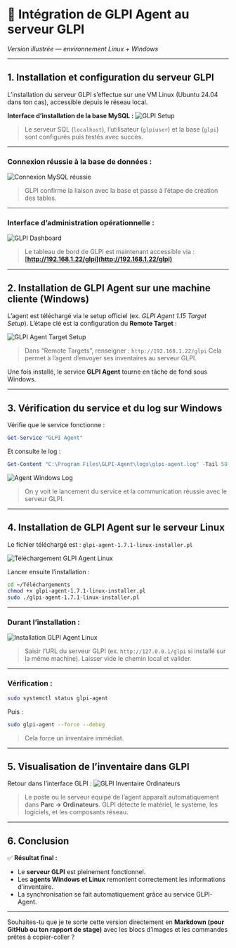 # 🧩 Intégration de GLPI Agent au serveur GLPI

*Version illustrée — environnement Linux + Windows*

---

## **1. Installation et configuration du serveur GLPI**

L’installation du serveur GLPI s’effectue sur une VM Linux (Ubuntu 24.04 dans ton cas), accessible depuis le réseau local.

**Interface d’installation de la base MySQL :**
![GLPI Setup](https://files.oaiusercontent.com/file-pJrBQZcE2Srrw5bT4cE4V9)

> Le serveur SQL (`localhost`), l’utilisateur (`glpiuser`) et la base (`glpi`) sont configurés puis testés avec succès.

---

### Connexion réussie à la base de données :

![Connexion MySQL réussie](https://files.oaiusercontent.com/file-WKnPq1Q9uUKam9y0XHgXah)

> GLPI confirme la liaison avec la base et passe à l’étape de création des tables.

---

### Interface d’administration opérationnelle :

![GLPI Dashboard](https://files.oaiusercontent.com/file-gxJ4qG7nZ3I4WlzAEVRq1T)

> Le tableau de bord de GLPI est maintenant accessible via :
> **[http://192.168.1.22/glpi](http://192.168.1.22/glpi)**

---

## **2. Installation de GLPI Agent sur une machine cliente (Windows)**

L’agent est téléchargé via le setup officiel (ex. *GLPI Agent 1.15 Target Setup*).
L’étape clé est la configuration du **Remote Target** :

![GLPI Agent Target Setup](https://files.oaiusercontent.com/file-sja4Xphz2FEdvHwhd4tFzS)

> Dans “Remote Targets”, renseigner :
> `http://192.168.1.22/glpi`
> Cela permet à l’agent d’envoyer ses inventaires au serveur GLPI.

Une fois installé, le service **GLPI Agent** tourne en tâche de fond sous Windows.

---

## **3. Vérification du service et du log sur Windows**

Vérifie que le service fonctionne :

```powershell
Get-Service "GLPI Agent"
```

Et consulte le log :

```powershell
Get-Content "C:\Program Files\GLPI-Agent\logs\glpi-agent.log" -Tail 50
```

![Agent Windows Log](https://files.oaiusercontent.com/file-L7cnHKmsqMn2cnHXPS1oqe)

> On y voit le lancement du service et la communication réussie avec le serveur GLPI.

---

## **4. Installation de GLPI Agent sur le serveur Linux**

Le fichier téléchargé est :
`glpi-agent-1.7.1-linux-installer.pl`

![Téléchargement GLPI Agent Linux](https://files.oaiusercontent.com/file-iykHiEr1R2mHkaFZCSTGq4)

Lancer ensuite l’installation :

```bash
cd ~/Téléchargements
chmod +x glpi-agent-1.7.1-linux-installer.pl
sudo ./glpi-agent-1.7.1-linux-installer.pl
```

---

### Durant l’installation :

![Installation GLPI Agent Linux](https://files.oaiusercontent.com/file-eV4YB6VXeQ2PhaNHPXqDpu)

> Saisir l’URL du serveur GLPI (ex. `http://127.0.0.1/glpi` si installé sur la même machine).
> Laisser vide le chemin local et valider.

---

### Vérification :

```bash
sudo systemctl status glpi-agent
```

Puis :

```bash
sudo glpi-agent --force --debug
```

> Cela force un inventaire immédiat.

---

## **5. Visualisation de l’inventaire dans GLPI**

Retour dans l’interface GLPI :
![GLPI Inventaire Ordinateurs](https://files.oaiusercontent.com/file-VeHVRXkr2Z9eZ4PQncP2Y9)

> Le poste ou le serveur équipé de l’agent apparaît automatiquement dans **Parc → Ordinateurs**.
> GLPI détecte le matériel, le système, les logiciels, et les composants réseau.

---

## **6. Conclusion**

✅ **Résultat final :**

* Le **serveur GLPI** est pleinement fonctionnel.
* Les **agents Windows et Linux** remontent correctement les informations d’inventaire.
* La synchronisation se fait automatiquement grâce au service GLPI-Agent.

---

Souhaites-tu que je te sorte cette version directement en **Markdown (pour GitHub ou ton rapport de stage)** avec les blocs d’images et les commandes prêtes à copier-coller ?
